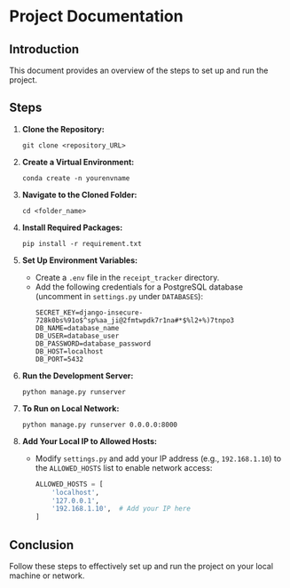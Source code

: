 # Project Documentation

## Introduction
This document provides an overview of the steps to set up and run the project.

## Steps
1. **Clone the Repository:** 
    ```
    git clone <repository_URL>
    ```

2. **Create a Virtual Environment:** 
    ```
    conda create -n yourenvname
    ```

3. **Navigate to the Cloned Folder:** 
    ```
    cd <folder_name>
    ```

4. **Install Required Packages:** 
    ```
    pip install -r requirement.txt
    ```

5. **Set Up Environment Variables:**
    - Create a `.env` file in the `receipt_tracker` directory.
    - Add the following credentials for a PostgreSQL database (uncomment in `settings.py` under `DATABASES`):
        ```
        SECRET_KEY=django-insecure-728k0bs%91o$^sp%aa_ji@2fmtwpdk7r1na#*$%l2+%)7tnpo3 
        DB_NAME=database_name 
        DB_USER=database_user 
        DB_PASSWORD=database_password 
        DB_HOST=localhost 
        DB_PORT=5432
        ```

6. **Run the Development Server:** 
    ```
    python manage.py runserver
    ```

7. **To Run on Local Network:** 
    ```
    python manage.py runserver 0.0.0.0:8000
    ```

8. **Add Your Local IP to Allowed Hosts:** 
    - Modify `settings.py` and add your IP address (e.g., `192.168.1.10`) to the `ALLOWED_HOSTS` list to enable network access:
        ```python
        ALLOWED_HOSTS = [
            'localhost',
            '127.0.0.1',
            '192.168.1.10',  # Add your IP here
        ]
        ```

## Conclusion
Follow these steps to effectively set up and run the project on your local machine or network.